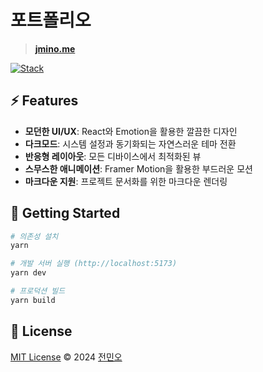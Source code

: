 # 포트폴리오

> **[jmino.me](https://jmino.me)**

[![Stack](https://skillicons.dev/icons?i=react,ts,vite)](https://skillicons.dev)

## ⚡️ Features
- **모던한 UI/UX**: React와 Emotion을 활용한 깔끔한 디자인
- **다크모드**: 시스템 설정과 동기화되는 자연스러운 테마 전환
- **반응형 레이아웃**: 모든 디바이스에서 최적화된 뷰
- **스무스한 애니메이션**: Framer Motion을 활용한 부드러운 모션
- **마크다운 지원**: 프로젝트 문서화를 위한 마크다운 렌더링

## 🚀 Getting Started

```bash
# 의존성 설치
yarn

# 개발 서버 실행 (http://localhost:5173)
yarn dev

# 프로덕션 빌드
yarn build
```

## 📝 License
[MIT License](LICENSE) © 2024 [전민오](https://github.com/jbj338033)
